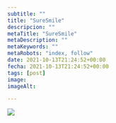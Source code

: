 ```yaml
---
subtitle: ""
title: "SureSmile"
descripcion: ""
metaTitle: "SureSmile"
metaDescription: ""
metaKeywords: ""
metaRobots: "index, follow"
date: 2021-10-13T21:24:52+00:00
fecha: 2021-10-13T21:24:52+00:00
tags: [post]
image: 
imageAlt: 

---
```



![](https://centredentalbaste.com/wp-content/uploads/2021/10/Folleto-Alineadores-SureSmile-Paciente-2-300x220.png)
